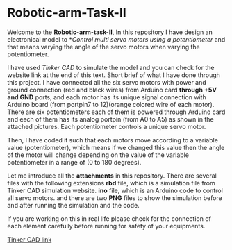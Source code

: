 # Robotic-arm-Task-II

Welcome to the **Robotic-arm-task-II**, In this repository I have design an electronical model to **Control multi servo motors using a potentiometer* and that means varying the angle of the servo motors when varying the potentiometer.

I have used _Tinker CAD_ to simulate the model and you can check for the website link at the end of this text.
Short brief of  what I have done through this project. I have connected all the six servo motors with power and ground connection
(red and black wires) from Arduino card **through +5V and GND** ports, and each motor has its unique signal connection with Arduino board (from portpin7 to 12)(orange colored wire of each motor). There are six potentiometers each of them is powered through Arduino card and each of them has its analog portpin (from A0 to A5) as shown in the attached pictures. Each potentiometer controls a unique servo motor.

Then, I have coded it such that each motors move according to a variable value (potentiometer), which means if we changed this value then the angle of the motor will change depending on the value of the variable potentiometer in a range of (0 to 180 degrees).

Let me introduce all the **attachments** in this repository. There are several files with the following extensions
**rbd** file, which is a simulation file from Tinker CAD simulation website.
**ino** file, which is an Arduino code to control all servo motors.
and there are two **PNG** files to show the simulation before and after running the simulation and the code.

If you are working on this in real life please check for the connection of each element carefully before running for safety of your equipments.

[Tinker CAD link](https://www.tinkercad.com/things/gYsNHfczLtj-multi-servo-motors-with-potentiometers/editel?sharecode=hCVVTLw8NJwAN4ZjHdlSPxn3G3J5PVauyZBgQThzdEA)



